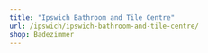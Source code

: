 ```yaml
---
title: "Ipswich Bathroom and Tile Centre"
url: /ipswich/ipswich-bathroom-and-tile-centre/
shop: Badezimmer
---
```

